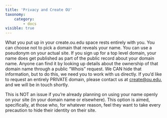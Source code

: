 ```yaml
---
title: 'Privacy and Create OU'
taxonomy:
    category:
        - docs
visible: true
---
```


What you put up in your create.ou.edu space rests entirely with you. You can choose not to pick a domain that reveals your name. You can use a pseudonym on your actual site. If you sign up for a top level domain, your name does get published as part of the public record about your domain name. Anyone can find it by looking up details about the ownership of that domain name through a public “Whois” request. We CAN hide that information, but to do this, we need you to work with us directly. If you’d like to request an entirely PRIVATE domain, please contact us at [create@ou.edu](mailto:create@ou.edu), and we will be in touch shortly.

This is NOT an issue if you’re already planning on using your name openly on your site (in your domain name or elsewhere). This option is aimed, specifically, at those who, for whatever reason, feel they want to take every precaution to hide their identity on their site.
